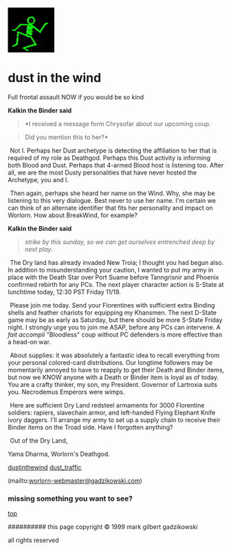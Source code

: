 ![dancer](assets/dancer.gif)

# dust in the wind



 Full frontal assault NOW if you would be so kind

**Kalkin the Binder said**

 >*I received a message form Chrysofar about our upcoming coup. 

 >Did you mention this to her?* 


 ![xparent](assets/xparent.gif)  Not I. Perhaps her Dust archetype is detecting the affiliation to her that is required of my role as Deathgod. Perhaps this Dust activity is informing both Blood and Dust. Perhaps that 4-armed Blood host is listening too. After all, we are the most Dusty personalities that have never hosted the Archetype, you and I. 


 ![xparent](assets/xparent.gif)  Then again, perhaps she heard her name on the Wind. Why, she may be listening to this very dialogue. Best never to use her name. I'm certain we can think of an alternate identifier that fits her personality and impact on Worlorn. How about BreakWind, for example? 


**Kalkin the Binder said**

 >*strike by this sunday, so we can get ourselves entrenched deep by next play.* 


 ![xparent](assets/xparent.gif)  The Dry land has already invaded New Troia; I thought you had begun also. In addition to misunderstanding your caution, I wanted to put my army in place with the Death Star over Port Suame before Tanngrisnir and Phoenix confirmed rebirth for any PCs. The next player character action is S-State at lunchtime today, 12:30 PST Friday 11/19. 


 ![xparent](assets/xparent.gif)  Please join me today. Send your Florentines with sufficient extra Binding shells and feather chariots for equipping my Khansmen. The next D-State game may be as early as Saturday, but there should be more S-State Friday night. I strongly urge you to join me ASAP, before any PCs can intervene. A *fait accompli* "Bloodless" coup without PC defenders is more effective than a head-on war. 


 ![xparent](assets/xparent.gif)  About supplies: it was absolutely a fantastic idea to recall everything from your personal colored-card distributions. Our longtime followers may be momentarily annoyed to have to reapply to get their Death and Binder items, but now we KNOW anyone with a Death or Binder item is loyal as of today. You are a crafty thinker, my son, my President. Governor of Lartroxia suits you. Necrodemus Emperors were wimps. 


 ![xparent](assets/xparent.gif)  Here are sufficient Dry Land redsteel armaments for 3000 Florentine soldiers: rapiers, slavechain armor, and left-handed Flying Elephant Knife ivory daggers. I'll arrange my army to set up a supply chain to receive their Binder items on the Troad side. Have I forgotten anything? 


 ![xparent](assets/xparent.gif)  Out of the Dry Land, 


Yama Dharma, Worlorn's Deathgod. 







  [dustinthewind](dustinthewind.md)  [dust_traffic](dust_traffic.md) 

 (mailto:worlorn-webmaster@gadzikowski.com) 

 
### missing something you want to see?



 [top](#top) 

 
########## this page copyright © 1999 mark gilbert gadzikowski

 all rights reserved